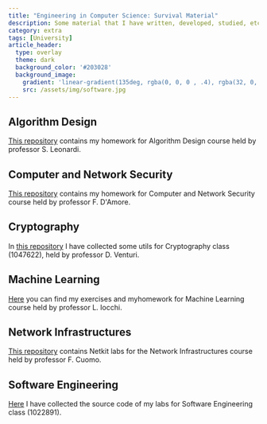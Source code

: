 ```yaml
---
title: "Engineering in Computer Science: Survival Material"
description: Some material that I have written, developed, studied, etc. during my Master's Degree in Engineering in Computer Science
category: extra
tags: [University]
article_header:
  type: overlay
  theme: dark
  background_color: '#203028'
  background_image:
    gradient: 'linear-gradient(135deg, rgba(0, 0, 0 , .4), rgba(32, 0, 32, .4))'
    src: /assets/img/software.jpg
---
```


## Algorithm Design

[This repository](https://github.com/lrusso96/Algorithm-Design) contains my homework for Algorithm Design course held by professor S. Leonardi.

## Computer and Network Security

[This repository](https://github.com/lrusso96/Computer-Network-Security) contains my homework for Computer and Network Security course held by professor F. D'Amore.

## Cryptography

In [this repository](https://github.com/lrusso96/Cryptography) I have collected some utils for Cryptography class (1047622), held by professor D. Venturi.

## Machine Learning

[Here](https://github.com/lrusso96/Machine-Learning) you can find my exercises and myhomework for Machine Learning course held by professor L. Iocchi.

## Network Infrastructures

[This repository](https://github.com/lrusso96/Network-Infrastructures) contains Netkit labs for the Network Infrastructures course held by professor F. Cuomo.

## Software Engineering

[Here](https://github.com/lrusso96/Software-Engineering) I have collected the source code of my labs for Software Engineering class (1022891).